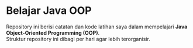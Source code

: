 # Belajar Java OOP

Repository ini berisi catatan dan kode latihan saya dalam mempelajari **Java Object-Oriented Programming (OOP)**.  
Struktur repository ini dibagi per hari agar lebih terorganisir.

